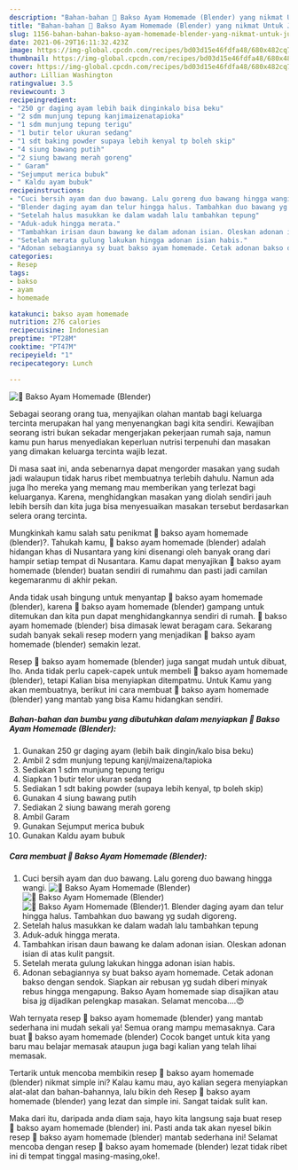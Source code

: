 ```yaml
---
description: "Bahan-bahan 🐣 Bakso Ayam Homemade (Blender) yang nikmat Untuk Jualan"
title: "Bahan-bahan 🐣 Bakso Ayam Homemade (Blender) yang nikmat Untuk Jualan"
slug: 1156-bahan-bahan-bakso-ayam-homemade-blender-yang-nikmat-untuk-jualan
date: 2021-06-29T16:11:32.423Z
image: https://img-global.cpcdn.com/recipes/bd03d15e46fdfa48/680x482cq70/🐣-bakso-ayam-homemade-blender-foto-resep-utama.jpg
thumbnail: https://img-global.cpcdn.com/recipes/bd03d15e46fdfa48/680x482cq70/🐣-bakso-ayam-homemade-blender-foto-resep-utama.jpg
cover: https://img-global.cpcdn.com/recipes/bd03d15e46fdfa48/680x482cq70/🐣-bakso-ayam-homemade-blender-foto-resep-utama.jpg
author: Lillian Washington
ratingvalue: 3.5
reviewcount: 3
recipeingredient:
- "250 gr daging ayam lebih baik dinginkalo bisa beku"
- "2 sdm munjung tepung kanjimaizenatapioka"
- "1 sdm munjung tepung terigu"
- "1 butir telor ukuran sedang"
- "1 sdt baking powder supaya lebih kenyal tp boleh skip"
- "4 siung bawang putih"
- "2 siung bawang merah goreng"
- " Garam"
- "Sejumput merica bubuk"
- " Kaldu ayam bubuk"
recipeinstructions:
- "Cuci bersih ayam dan duo bawang. Lalu goreng duo bawang hingga wangi."
- "Blender daging ayam dan telur hingga halus. Tambahkan duo bawang yg sudah digoreng."
- "Setelah halus masukkan ke dalam wadah lalu tambahkan tepung"
- "Aduk-aduk hingga merata."
- "Tambahkan irisan daun bawang ke dalam adonan isian. Oleskan adonan isian di atas kulit pangsit."
- "Setelah merata gulung lakukan hingga adonan isian habis."
- "Adonan sebagiannya sy buat bakso ayam homemade. Cetak adonan bakso dengan sendok. Siapkan air rebusan yg sudah diberi minyak rebus hingga mengapung. Bakso Ayam homemade siap disajikan atau bisa jg dijadikan pelengkap masakan. Selamat mencoba....😍"
categories:
- Resep
tags:
- bakso
- ayam
- homemade

katakunci: bakso ayam homemade 
nutrition: 276 calories
recipecuisine: Indonesian
preptime: "PT28M"
cooktime: "PT47M"
recipeyield: "1"
recipecategory: Lunch

---
```



![🐣 Bakso Ayam Homemade (Blender)](https://img-global.cpcdn.com/recipes/bd03d15e46fdfa48/680x482cq70/🐣-bakso-ayam-homemade-blender-foto-resep-utama.jpg)

Sebagai seorang orang tua, menyajikan olahan mantab bagi keluarga tercinta merupakan hal yang menyenangkan bagi kita sendiri. Kewajiban seorang istri bukan sekadar mengerjakan pekerjaan rumah saja, namun kamu pun harus menyediakan keperluan nutrisi terpenuhi dan masakan yang dimakan keluarga tercinta wajib lezat.

Di masa  saat ini, anda sebenarnya dapat mengorder masakan yang sudah jadi walaupun tidak harus ribet membuatnya terlebih dahulu. Namun ada juga lho mereka yang memang mau memberikan yang terlezat bagi keluarganya. Karena, menghidangkan masakan yang diolah sendiri jauh lebih bersih dan kita juga bisa menyesuaikan masakan tersebut berdasarkan selera orang tercinta. 



Mungkinkah kamu salah satu penikmat 🐣 bakso ayam homemade (blender)?. Tahukah kamu, 🐣 bakso ayam homemade (blender) adalah hidangan khas di Nusantara yang kini disenangi oleh banyak orang dari hampir setiap tempat di Nusantara. Kamu dapat menyajikan 🐣 bakso ayam homemade (blender) buatan sendiri di rumahmu dan pasti jadi camilan kegemaranmu di akhir pekan.

Anda tidak usah bingung untuk menyantap 🐣 bakso ayam homemade (blender), karena 🐣 bakso ayam homemade (blender) gampang untuk ditemukan dan kita pun dapat menghidangkannya sendiri di rumah. 🐣 bakso ayam homemade (blender) bisa dimasak lewat beragam cara. Sekarang sudah banyak sekali resep modern yang menjadikan 🐣 bakso ayam homemade (blender) semakin lezat.

Resep 🐣 bakso ayam homemade (blender) juga sangat mudah untuk dibuat, lho. Anda tidak perlu capek-capek untuk membeli 🐣 bakso ayam homemade (blender), tetapi Kalian bisa menyiapkan ditempatmu. Untuk Kamu yang akan membuatnya, berikut ini cara membuat 🐣 bakso ayam homemade (blender) yang mantab yang bisa Kamu hidangkan sendiri.

<!--inarticleads1-->

##### Bahan-bahan dan bumbu yang dibutuhkan dalam menyiapkan 🐣 Bakso Ayam Homemade (Blender):

1. Gunakan 250 gr daging ayam (lebih baik dingin/kalo bisa beku)
1. Ambil 2 sdm munjung tepung kanji/maizena/tapioka
1. Sediakan 1 sdm munjung tepung terigu
1. Siapkan 1 butir telor ukuran sedang
1. Sediakan 1 sdt baking powder (supaya lebih kenyal, tp boleh skip)
1. Gunakan 4 siung bawang putih
1. Sediakan 2 siung bawang merah goreng
1. Ambil  Garam
1. Gunakan Sejumput merica bubuk
1. Gunakan  Kaldu ayam bubuk




<!--inarticleads2-->

##### Cara membuat 🐣 Bakso Ayam Homemade (Blender):

1. Cuci bersih ayam dan duo bawang. Lalu goreng duo bawang hingga wangi.
<img src="https://img-global.cpcdn.com/steps/2a57ca6819010220/160x128cq70/🐣-bakso-ayam-homemade-blender-langkah-memasak-1-foto.jpg" alt="🐣 Bakso Ayam Homemade (Blender)"><img src="https://img-global.cpcdn.com/steps/dc842640d209e1a3/160x128cq70/🐣-bakso-ayam-homemade-blender-langkah-memasak-1-foto.jpg" alt="🐣 Bakso Ayam Homemade (Blender)"><img src="https://img-global.cpcdn.com/steps/aef3479d9f3c9feb/160x128cq70/🐣-bakso-ayam-homemade-blender-langkah-memasak-1-foto.jpg" alt="🐣 Bakso Ayam Homemade (Blender)">1. Blender daging ayam dan telur hingga halus. Tambahkan duo bawang yg sudah digoreng.
1. Setelah halus masukkan ke dalam wadah lalu tambahkan tepung
1. Aduk-aduk hingga merata.
1. Tambahkan irisan daun bawang ke dalam adonan isian. Oleskan adonan isian di atas kulit pangsit.
1. Setelah merata gulung lakukan hingga adonan isian habis.
1. Adonan sebagiannya sy buat bakso ayam homemade. Cetak adonan bakso dengan sendok. Siapkan air rebusan yg sudah diberi minyak rebus hingga mengapung. Bakso Ayam homemade siap disajikan atau bisa jg dijadikan pelengkap masakan. Selamat mencoba....😍




Wah ternyata resep 🐣 bakso ayam homemade (blender) yang mantab sederhana ini mudah sekali ya! Semua orang mampu memasaknya. Cara buat 🐣 bakso ayam homemade (blender) Cocok banget untuk kita yang baru mau belajar memasak ataupun juga bagi kalian yang telah lihai memasak.

Tertarik untuk mencoba membikin resep 🐣 bakso ayam homemade (blender) nikmat simple ini? Kalau kamu mau, ayo kalian segera menyiapkan alat-alat dan bahan-bahannya, lalu bikin deh Resep 🐣 bakso ayam homemade (blender) yang lezat dan simple ini. Sangat taidak sulit kan. 

Maka dari itu, daripada anda diam saja, hayo kita langsung saja buat resep 🐣 bakso ayam homemade (blender) ini. Pasti anda tak akan nyesel bikin resep 🐣 bakso ayam homemade (blender) mantab sederhana ini! Selamat mencoba dengan resep 🐣 bakso ayam homemade (blender) lezat tidak ribet ini di tempat tinggal masing-masing,oke!.

